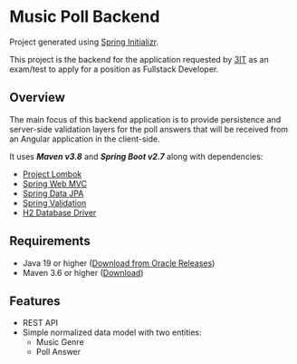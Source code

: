 # Music Poll Backend
Project generated using [Spring Initializr](https://start.spring.io/).

This project is the backend for the application requested by [3IT](https://www.3it.cl/) as an exam/test to apply for a position as Fullstack Developer.

## Overview
The main focus of this backend application is to provide persistence and server-side validation layers for the poll answers that will be received from an Angular application in the client-side.

It uses ***Maven v3.8*** and ***Spring Boot v2.7*** along with dependencies:
- [Project Lombok](https://projectlombok.org/)
- [Spring Web MVC](https://docs.spring.io/spring-framework/docs/current/reference/html/web.html)
- [Spring Data JPA](https://spring.io/projects/spring-data-jpa)
- [Spring Validation](https://docs.spring.io/spring-framework/docs/current/reference/html/core.html#validation)
- [H2 Database Driver](https://h2database.com/html/main.html)

## Requirements
- Java 19 or higher ([Download from Oracle Releases](https://jdk.java.net/19/))
- Maven 3.6 or higher ([Download](https://maven.apache.org/download.cgi))

## Features
- REST API
- Simple normalized data model with two entities:
  - Music Genre
  - Poll Answer